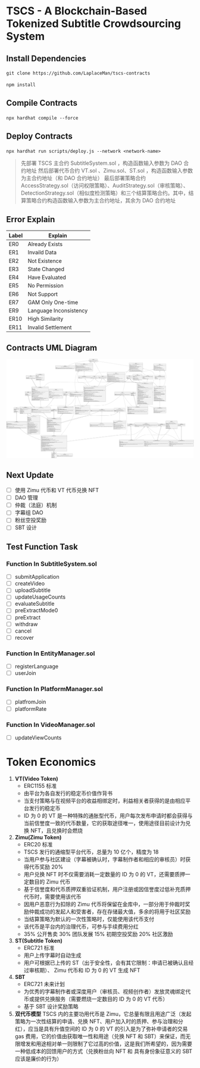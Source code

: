 # TSCS - A Blockchain-Based Tokenized Subtitle Crowdsourcing System

## Install Dependencies

`git clone https://github.com/LaplaceMan/tscs-contracts`

`npm install`

## Compile Contracts

`npx hardhat compile --force`

## Deploy Contracts

`npx hardhat run scripts/deploy.js --network <network-name>`

> 先部署 TSCS 主合约 SubtitleSystem.sol ，构造函数输入参数为 DAO 合约地址
> 然后部署代币合约 VT.sol 、Zimu.sol、ST.sol ，构造函数输入参数为主合约地址（和 DAO 合约地址）
> 最后部署策略合约 AccessStrategy.sol（访问权限策略）、AuditStrategy.sol（审核策略）、DetectionStrategy.sol（相似度检测策略）和三个结算策略合约。其中，结算策略合约构造函数输入参数为主合约地址，其余为 DAO 合约地址

## Error Explain

| Label | Explain                |
| ----- | ---------------------- |
| ER0   | Already Exists         |
| ER1   | Invaild Data           |
| ER2   | Not Existence          |
| ER3   | State Changed          |
| ER4   | Have Evaluated         |
| ER5   | No Permission          |
| ER6   | Not Support            |
| ER7   | GAM Only One-time      |
| ER9   | Language Inconsistency |
| ER10  | High Similarity        |
| ER11  | Invalid Settlement     |

## Contracts UML Diagram

![Contracts UML](./contractsUMLDiagram.svg)

## Next Update

- [ ] 使用 Zimu 代币和 VT 代币兑换 NFT
- [ ] DAO 管理
- [ ] 仲裁（法庭）机制
- [ ] 字幕组 DAO
- [ ] 粉丝空投奖励
- [ ] SBT 设计

## Test Function Task

### Function In **SubtitleSystem.sol**

- [ ] submitApplication
- [ ] createVideo
- [ ] uploadSubtitle
- [ ] updateUsageCounts
- [ ] evaluateSubtitle
- [ ] preExtractMode0
- [ ] preExtract
- [ ] withdraw
- [ ] cancel
- [ ] recover

### Function In **EntityManager.sol**

- [ ] registerLanguage
- [ ] userJoin

### Function In **PlatformManager.sol**

- [ ] platfromJoin
- [ ] platformRate

### Function In **VideoManager.sol**

- [ ] updateViewCounts

# Token Economics

1. **VT(Video Token)**
   - ERC1155 标准
   - 由平台为各自发行的稳定币价值作背书
   - 当支付策略与在视频平台的收益相绑定时，利益相关者获得的是由相应平台发行的稳定币
   - ID 为 0 的 VT 是一种特殊的通胀型代币，用户每次发布申请时都会获得与当前信誉度一致的代币数量，它的获取途径唯一，使用途径目前设计为兑换 NFT，且兑换时会燃烧
2. **Zimu(Zimu Token)**
   - ERC20 标准
   - TSCS 发行的通缩型平台代币，总量为 10 亿个，精度为 18
   - 当用户参与社区建设（字幕被确认时，字幕制作者和相应的审核员）时获得代币奖励 20%
   - 用户兑换 NFT 时不仅需要消耗一定数量的 ID 为 0 的 VT，还需要质押一定数目的 Zimu 代币
   - 基于信誉度和代币质押双重验证机制，用户注册或因信誉度过低补充质押代币时，需要使用该代币
   - 因用户恶意行为扣除的 Zimu 代币将保留在金库中，一部分用于仲裁时奖励仲裁成功的发起人和受害者，存在存储最大值，多余的将用于社区奖励
   - 当结算策略为默认的一次性策略时，仅能使用该代币支付
   - 该代币是平台内的治理代币，可参与手续费用分红
   - 35% 公开售卖 30% 团队发展 15% 初期空投奖励 20% 社区激励
3. **ST(Subtitle Token)**
   - ERC721 标准
   - 用户上传字幕时自动生成
   - 用户可根据已上传的 ST（出于安全性，会有其它限制：申请已被确认且经过审核期）、 Zimu 代币和 ID 为 0 的 VT 生成 NFT
4. **SBT**
   - ERC721 未来计划
   - 为优秀的字幕制作者或深度用户（审核员、视频创作者）发放灵魂绑定代币或提供兑换服务（需要燃烧一定数目的 ID 为 0 的 VT 代币）
   - 基于 SBT 设计奖励策略
5. **双代币模型**
   TSCS 内的主要功用代币是 Zimu，它总量有限且用途广泛（发起策略为一次性结算的申请、兑换 NFT、用户加入时的质押、参与治理和分红），应当是具有升值空间的
   ID 为 0 的 VT 的引入是为了弥补申请者的交易 gas 费用，它的价值由获取唯一性和用途（兑换 NFT 和 SBT）来保证，而无限增发和用途相对单一则限制了它过高的价值，这是我们所希望的，因为需要一种低成本的回馈用户的方式（兑换粉丝向 NFT 和 具有身份象征意义的 SBT 应该是廉价的行为）
